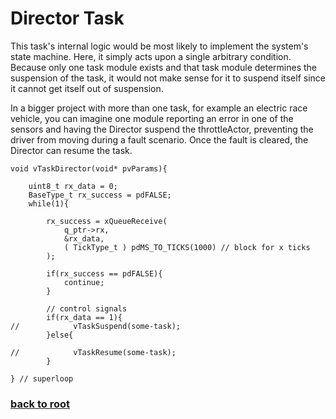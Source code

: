 # Director Task

This task's internal logic would be most likely to implement the system's state machine. Here, it simply acts upon a single arbitrary condition. Because only one task module exists and that task module determines the suspension of the task, it would not make sense for it to suspend itself since it cannot get itself out of suspension. 

In a bigger project with more than one task, for example an electric race vehicle, you can imagine one module reporting an error in one of the sensors and having the Director suspend the throttleActor, preventing the driver from moving during a fault scenario. Once the fault is cleared, the Director can resume the task.    
```
void vTaskDirector(void* pvParams){

    uint8_t rx_data = 0;
    BaseType_t rx_success = pdFALSE;
    while(1){

        rx_success = xQueueReceive(
            q_ptr->rx,
            &rx_data,
            ( TickType_t ) pdMS_TO_TICKS(1000) // block for x ticks
        );

        if(rx_success == pdFALSE){
            continue;
        }

        // control signals        
        if(rx_data == 1){
//            vTaskSuspend(some-task);
        }else{

//            vTaskResume(some-task);
        }

} // superloop
```

### [back to root](/queue-pipeline)